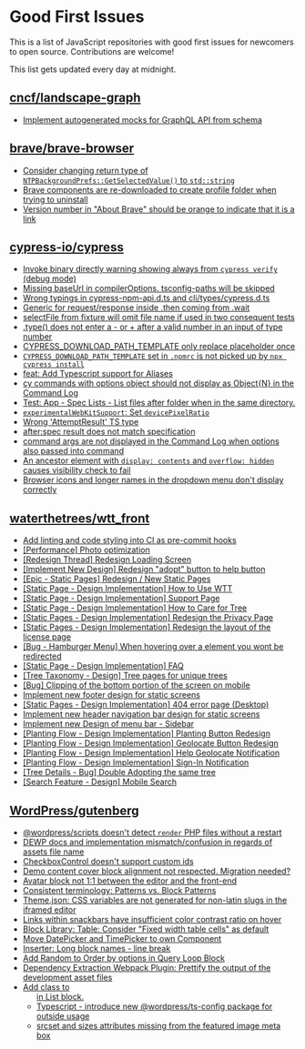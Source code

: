 # Good First Issues

This is a list of JavaScript repositories with good first issues for newcomers to open source. Contributions are welcome!

This list gets updated every day at midnight.

## [cncf/landscape-graph](https://github.com/cncf/landscape-graph)

- [Implement autogenerated mocks for GraphQL API from schema](https://github.com/cncf/landscape-graph/issues/103)

## [brave/brave-browser](https://github.com/brave/brave-browser)

- [Consider changing return type of `NTPBackgroundPrefs::GetSelectedValue()` to `std::string`](https://github.com/brave/brave-browser/issues/25602)
- [Brave components are re-downloaded to create profile folder when trying to uninstall](https://github.com/brave/brave-browser/issues/1812)
- [Version number in "About Brave" should be orange to indicate that it is a link](https://github.com/brave/brave-browser/issues/26040)

## [cypress-io/cypress](https://github.com/cypress-io/cypress)

- [Invoke binary directly warning showing always from `cypress verify` (debug mode)](https://github.com/cypress-io/cypress/issues/6101)
- [Missing baseUrl in compilerOptions. tsconfig-paths will be skipped](https://github.com/cypress-io/cypress/issues/15724)
- [Wrong typings in cypress-npm-api.d.ts and cli/types/cypress.d.ts](https://github.com/cypress-io/cypress/issues/23010)
- [Generic for request/response inside .then coming from .wait](https://github.com/cypress-io/cypress/issues/22378)
- [selectFile from fixture will omit file name if used in two consequent tests](https://github.com/cypress-io/cypress/issues/21936)
- [.type() does not enter a - or + after a valid number in an input of type number](https://github.com/cypress-io/cypress/issues/6150)
- [CYPRESS_DOWNLOAD_PATH_TEMPLATE only replace placeholder once](https://github.com/cypress-io/cypress/issues/23670)
- [`CYPRESS_DOWNLOAD_PATH_TEMPLATE` set in `.npmrc` is not picked up by `npx cypress install`](https://github.com/cypress-io/cypress/issues/23013)
- [feat: Add Typescript support for Aliases](https://github.com/cypress-io/cypress/issues/8762)
- [cy commands with options object should not display as Object{N} in the Command Log](https://github.com/cypress-io/cypress/issues/678)
- [Test: App - Spec Lists - List files after folder when in the same directory.](https://github.com/cypress-io/cypress/issues/21961)
- [`experimentalWebKitSupport`: Set `devicePixelRatio`](https://github.com/cypress-io/cypress/issues/23808)
- [Wrong 'AttemptResult' TS type](https://github.com/cypress-io/cypress/issues/24110)
- [after:spec result does not match specification](https://github.com/cypress-io/cypress/issues/23805)
- [command args are not displayed in the Command Log when options also passed into command](https://github.com/cypress-io/cypress/issues/485)
- [An ancestor element with `display: contents` and `overflow: hidden` causes visibility check to fail](https://github.com/cypress-io/cypress/issues/25199)
- [Browser icons and longer names in the dropdown menu don't display correctly](https://github.com/cypress-io/cypress/issues/21755)

## [waterthetrees/wtt_front](https://github.com/waterthetrees/wtt_front)

- [Add linting and code styling into CI as pre-commit hooks](https://github.com/waterthetrees/wtt_front/issues/654)
- [[Performance] Photo optimization](https://github.com/waterthetrees/wtt_front/issues/444)
- [[Redesign Thread] Redesign Loading Screen](https://github.com/waterthetrees/wtt_front/issues/508)
- [[Implement New Design] Redesign "adopt" button to help button](https://github.com/waterthetrees/wtt_front/issues/386)
- [[Epic - Static Pages] Redesign / New Static Pages](https://github.com/waterthetrees/wtt_front/issues/539)
- [[Static Page - Design Implementation] How to Use WTT](https://github.com/waterthetrees/wtt_front/issues/629)
- [[Static Page - Design Implementation] Support Page](https://github.com/waterthetrees/wtt_front/issues/530)
- [[Static Page - Design Implementation] How to Care for Tree](https://github.com/waterthetrees/wtt_front/issues/628)
- [[Static Pages - Design Implementation]  Redesign the Privacy Page](https://github.com/waterthetrees/wtt_front/issues/317)
- [[Static Pages - Design Implementation] Redesign the layout of the license page](https://github.com/waterthetrees/wtt_front/issues/318)
- [[Bug - Hamburger Menu] When hovering over a element you wont be redirected](https://github.com/waterthetrees/wtt_front/issues/630)
- [[Static Page - Design Implementation] FAQ](https://github.com/waterthetrees/wtt_front/issues/627)
- [[Tree Taxonomy - Design] Tree pages for unique trees](https://github.com/waterthetrees/wtt_front/issues/571)
- [[Bug] Clipping of the bottom portion of the screen on mobile](https://github.com/waterthetrees/wtt_front/issues/459)
- [Implement new footer design for static screens](https://github.com/waterthetrees/wtt_front/issues/367)
- [[Static Pages - Design Implementation]  404 error page (Desktop)](https://github.com/waterthetrees/wtt_front/issues/476)
- [Implement new header navigation bar design for static screens](https://github.com/waterthetrees/wtt_front/issues/366)
- [Implement new Design of menu bar - Sidebar](https://github.com/waterthetrees/wtt_front/issues/262)
- [[Planting Flow - Design Implementation] Planting Button Redesign](https://github.com/waterthetrees/wtt_front/issues/519)
- [[Planting Flow - Design Implementation] Geolocate Button Redesign](https://github.com/waterthetrees/wtt_front/issues/518)
- [[Planting Flow - Design Implementation] Help Geolocate Notification](https://github.com/waterthetrees/wtt_front/issues/517)
- [[Planting Flow - Design Implementation] Sign-In Notification](https://github.com/waterthetrees/wtt_front/issues/515)
- [[Tree Details - Bug] Double Adopting the same tree](https://github.com/waterthetrees/wtt_front/issues/550)
- [[Search Feature - Design] Mobile Search](https://github.com/waterthetrees/wtt_front/issues/527)

## [WordPress/gutenberg](https://github.com/WordPress/gutenberg)

- [@wordpress/scripts doesn't detect `render` PHP files without a restart](https://github.com/WordPress/gutenberg/issues/49790)
- [DEWP docs and implementation mismatch/confusion in regards of assets file name](https://github.com/WordPress/gutenberg/issues/49872)
- [CheckboxControl doesn't support custom ids](https://github.com/WordPress/gutenberg/issues/49852)
- [Demo content cover block alignment not respected. Migration needed?](https://github.com/WordPress/gutenberg/issues/28476)
- [Avatar block not 1:1 between the editor and the front-end](https://github.com/WordPress/gutenberg/issues/49775)
- [Consistent terminology: Patterns vs. Block Patterns](https://github.com/WordPress/gutenberg/issues/49617)
- [Theme.json: CSS variables are not generated for non-latin slugs in the iframed editor](https://github.com/WordPress/gutenberg/issues/49711)
- [Links within snackbars have insufficient color contrast ratio on hover](https://github.com/WordPress/gutenberg/issues/47273)
- [Block Library: Table: Consider "Fixed width table cells" as default](https://github.com/WordPress/gutenberg/issues/16045)
- [Move DatePicker and TimePicker to own Component](https://github.com/WordPress/gutenberg/issues/18072)
- [Inserter: Long block names - line break](https://github.com/WordPress/gutenberg/issues/8047)
- [Add Random to Order by options in Query Loop Block](https://github.com/WordPress/gutenberg/issues/40481)
- [Dependency Extraction Webpack Plugin: Prettify the output of the development asset files ](https://github.com/WordPress/gutenberg/issues/48106)
- [Add class to <ul> in List block.](https://github.com/WordPress/gutenberg/issues/12420)
- [Typescript - introduce new @wordpress/ts-config package for outside usage](https://github.com/WordPress/gutenberg/issues/48954)
- [srcset and sizes attributes missing from the featured image meta box](https://github.com/WordPress/gutenberg/issues/20795)

